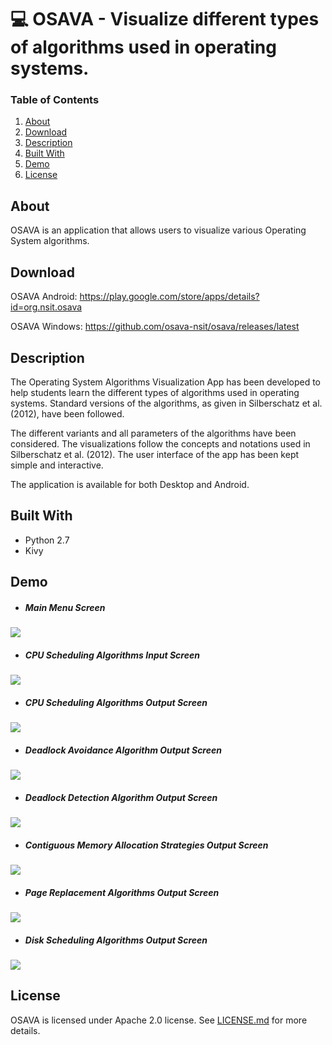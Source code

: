 # :computer: OSAVA - Visualize different types of algorithms used in operating systems.

### Table of Contents
1. [About](#about)
2. [Download](#download)
3. [Description](#description)
4. [Built With](#built-with)
5. [Demo](#demo)
6. [License](#license)

## About

OSAVA is an application that allows users to visualize various Operating System algorithms.

## Download

OSAVA Android: https://play.google.com/store/apps/details?id=org.nsit.osava

OSAVA Windows: https://github.com/osava-nsit/osava/releases/latest

## Description

The Operating System Algorithms Visualization App has been developed to help students learn the different types of algorithms used in operating systems. Standard versions of the algorithms, as given in Silberschatz et al. (2012), have been followed.

The different variants and all parameters of the algorithms have been considered. The visualizations follow the concepts and notations used in Silberschatz et al. (2012). The user interface of the app has been kept simple and interactive.

The application is available for both Desktop and Android.

## Built With

* Python 2.7
* Kivy

## Demo

* ##### Main Menu Screen
![](/images/desktop_screenshots/menu.png)

* ##### CPU Scheduling Algorithms Input Screen
![](/images/desktop_screenshots/cpu_input.png)

* ##### CPU Scheduling Algorithms Output Screen
![](/images/desktop_screenshots/cpu_output.png)

* ##### Deadlock Avoidance Algorithm Output Screen
![](/images/desktop_screenshots/deadlock_avoidance_output.png)

* ##### Deadlock Detection Algorithm Output Screen
![](/images/desktop_screenshots/deadlock_detection_output.png)

* ##### Contiguous Memory Allocation Strategies Output Screen
![](/images/desktop_screenshots/memory_output.png)

* ##### Page Replacement Algorithms Output Screen
![](/images/desktop_screenshots/page_output.png)

* ##### Disk Scheduling Algorithms Output Screen
![](/images/desktop_screenshots/disk_output.png)

## License

OSAVA is licensed under Apache 2.0 license. See [LICENSE.md](https://github.com/osava-nsit/osava/blob/master/LICENSE.md) for more details.
